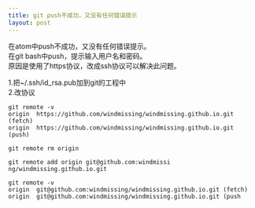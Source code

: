 ```yaml
---
title: git push不成功，又没有任何错误提示
layout: post
---
```


在atom中push不成功，又没有任何错误提示。  
在git bash中push，提示输入用户名和密码。  
原因是使用了https协议，改成ssh协议可以解决此问题。

1.把~/.ssh/id\_rsa.pub加到git的工程中  
2.改协议

```
git remote -v
origin  https://github.com/windmissing/windmissing.github.io.git (fetch)
origin  https://github.com/windmissing/windmissing.github.io.git (push)

git remote rm origin

git remote add origin git@github.com:windmissi
ng/windmissing.github.io.git

git remote -v
origin  git@github.com:windmissing/windmissing.github.io.git (fetch)
origin  git@github.com:windmissing/windmissing.github.io.git (push
```
